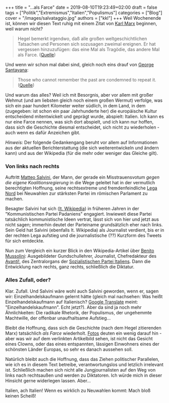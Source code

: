 +++
title = "...als Farce"
date = 2019-08-10T19:23:49+02:00
draft = false
tags = ["Politik","Extremismus","Italien","Populismus"]
categories = ["Blog"]
cover = "/images/salvataggio.jpg"
authors = ["kkl"]
+++
Weil Wochenende ist, können wir diesen Text ruhig mit einem Zitat von [Karl Marx](https://de.wikipedia.org/wiki/Karl_Marx) beginnen, weil warum nicht?

> Hegel bemerkt irgendwo, daß alle großen weltgeschichtlichen Tatsachen und Personen sich sozusagen zweimal ereignen. Er hat vergessen hinzuzufügen: das eine Mal als Tragödie, das andere Mal als Farce. ([Quelle](https://de.wikiquote.org/wiki/Karl_Marx#.C3.9Cber_andere_Personen))

Und wenn wir schon mal dabei sind, gleich noch eins drauf von [George Santayana](https://de.wikipedia.org/wiki/George_Santayana):

> Those who cannot remember the past are condemned to repeat it. ([Quelle](https://de.wikiquote.org/wiki/George_Santayana))

Und warum das alles? Weil ich mit Besorgnis, aber vor allem mit großer Wehmut (und am liebsten gleich noch einem großen Wermut) verfolge, was sich ein paar hundert Kilometer weiter südlich, in dem Land, in dem (zugegeben: ist schon ein paar Jahrhunderte her) die europäische Kultur entscheidend mitentwickelt und geprägt wurde, abspielt: Italien. Ich kann es nur eine Farce nennen, was sich dort abspielt, und ich kann nur hoffen, dass sich die Geschichte diesmal entscheidet, sich nicht zu wiederholen - auch wenn es dafür Anzeichen gibt.

*Hinweis:* Der folgende Gedankengang beruht vor allem auf Informationen aus der aktuellen Berichterstattung (die sich weiterentwickeln und ändern kann) und aus der Wikipedia (für die mehr oder weniger das Gleiche gilt).

### Von links nach rechts

Auftritt [Matteo Salvini](https://de.wikipedia.org/wiki/Matteo_Salvini), der Mann, der gerade ein Misstrauensvotum *gegen die eigene Koalitionsregierung* in die Wege geleitet hat in der vermutlich berechtigten Hoffnung, seine rechtsextreme und fremdenfeindliche [Lega Nord](https://de.wikipedia.org/wiki/Lega_Nord) bei Neuwahlen zur stärksten Partei im römischen Parlament zu machen.

Besagter Salvini hat sich ([lt. Wikipedia](https://de.wikipedia.org/wiki/Padanien#.E2.80.9EParlament.E2.80.9C)) in früheren Jahren in der "Kommunistischen Partei Padaniens" engagiert. Inwieweit diese Partei tatsächlich kommunistische Ideen vertrat, lässt sich von hier und jetzt aus nicht sagen; immerhin deutet der Parteiname grundsätzlich eher nach links. Sein Geld hat Salvini (ebenfalls lt. Wikipedia) als Journalist verdient, bis er in der rechten Lega aufstieg und die journalistische (??) Kurzform des Tweets für sich entdeckte.

Nun zum Vergleich ein kurzer Blick in den Wikipedia-Artikel über [Benito Mussolini](https://de.wikipedia.org/wiki/Benito_Mussolini): Ausgebildeter Gundschullehrer, Journalist, Chefredakteur des [Avanti!](https://de.wikipedia.org/wiki/Avanti!_(Zeitung)), des Zentralorgans der [Sozialistischen Partei Italiens](https://de.wikipedia.org/wiki/Partito_Socialista_Italiano). Dann die Entwicklung nach rechts, ganz rechts, schließlich die Diktatur.

### Alles Zufall, oder?

Klar. Zufall. Und Salvini wäre wohl auch Salvini geworden, wenn er, sagen wir: Einzelhandelskaufmann gelernt hätte (gleich mal nachsehen: Was heißt Einzelhandelskaufmann auf Italienisch? [Google Translate](https://translate.google.com/#view=home&op=translate&sl=de&tl=it&text=Einzelhandelkaufmann) meint: "Einzelhandelskaufmann". Echt jetzt?). Aber da sind ja noch mehr Ähnlichkeiten: Die radikale Rhetorik, der Populismus, der ungehemmte Machtwille, der offenbar unaufhaltsame Aufstieg...

Bleibt die Hoffnung, dass sich die Geschichte (nach dem Hegel zitierenden Marx) tatsächlich *als Farce* wiederholt. [Fotos](https://www.dw.com/de/italien-droht-ein-scharfer-rechtsschwenk/a-49964341) deuten ein wenig darauf hin - aber was wir auf dem verlinkten Artikelbild sehen, ist nicht das Gesicht eines Clowns, oder das eines entspannten, lässigen Einwohners eines der schönsten Länder Europas, so sehr es danach aussehen soll.

Natürlich bleibt auch die Hoffnung, dass das Ziehen politischer Parallelen, wie ich es in diesem Text betreibe, verantwortungslos und letzlich irrelevant ist. Schließlich machen sich nicht alle Jungjournalisten auf den Weg von links nach rechtsaußen und werden zu Diktatoren. Ich würde mich in dieser Hinsicht gerne widerlegen lassen. Aber...

Italien, ach Italien! Wenn es wirklich zu Neuwahlen kommt: Mach bloß keinen Scheiß!
